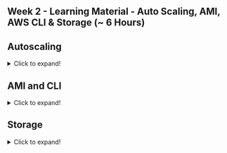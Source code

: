 ## Week 2 - Learning Material - Auto Scaling, AMI, AWS CLI & Storage (~ 6 Hours)

## Autoscaling
 <details>
  <summary>Click to expand!</summary>

### Module 7a - Auto scaling principles (~10mins)
### Module 7b - Launch Templates (~30mins)
* User Data
```
#!/bin/bash
apt update -y
apt install apache2 -y
service apache2 start
IP_ADDR=${curl http://169.254.169.254/latest/meta-data/public-ipv4}
echo "Auto scale instance "$IP_ADDR > /var/www/html/index.htm
echo "ok" > /var/www/html/health.htm
```

### Module 7c - Auto scaling group Part1 (~20mins)
### Module 7d - Auto scaling group Part2 (~20mins)
### Module 7e - Auto scaling group Part3 (~30mins)
### Module 7f - Self healing (~5mins)
### Module 7g - Cleanup
### Module 7h - Auto Scaling [Old UI] (~1hr)

</details>
</details>

## AMI and CLI
<details>
  <summary>Click to expand!</summary>

### Module 8 - Amazon Machine Image or AMI (~15mins)
### Module 9 - AWS Command Line Interface (~40mins)
</details>

## Storage
<details>
  <summary>Click to expand!</summary>

### Module 10 - Forms of Storage on Cloud(~15mins)
* **Instance Storage** - Native storage internal to **EC2**
* **Block Storage** aka **EBS** 
* **File System** 
* **Object Based Storage**
### Module 11 - Elastic Block Storage - EBS(~30mins)
* One to one mapping to EC2
* Same AZ as EC2 machine 
* Fixed size

![image](https://user-images.githubusercontent.com/4485129/114986596-cff0d900-9eb1-11eb-9973-a17663d0408f.png)

```
PS D:\Cloud\Projects\Project1> aws ebs start-snapshot --volume-size 100000

An error occurred (ValidationException) when calling the StartSnapshot operation: Invalid volume size: 100000
PS D:\Cloud\Projects\Project1> aws ebs start-snapshot --volume-size 10    
{
    "SnapshotId": "snap-049409d3d1e98658a",
    "OwnerId": "689161371202",
    "Status": "pending",
    "StartTime": "2021-04-16T13:23:02.442000+05:30",
    "VolumeSize": 10,
    "BlockSize": 524288
}

PS D:\Cloud\Projects\Project1>                                            
```
![image](https://user-images.githubusercontent.com/4485129/114991547-522fcc00-9eb7-11eb-80e5-0aa0f148ff07.png)


### Module 12 - Elastic File System(~15mins)
* One to many mapping with EC2
* Elastic Size i.e. expanding
* Can be Mounted on multiple EC2 machines in read write mode. 
### Module 13 - Object Storage - Simple Storage Service(~1hr15mins)
Drop file to S3, API available to access files stored on S3 

* Object Based Storage 
* Object Life Cycle
* Versionining
* Bucket Creation, Access, Policies
* Cross Region Replication
* S3 Events

![image](https://user-images.githubusercontent.com/4485129/114984841-c0709080-9eaf-11eb-93fe-e2a2b280bbea.png)

### S3 Reference
<details>
 
[DIY _ Mounting S3 on local filesystem using S3FS-FUSE .pdf](https://github.com/risarora/Greatlake-ccp/files/6279920/DIY._.Mounting.S3.on.local.filesystem.using.S3FS-FUSE.pdf)

#### S3 Transition options

<details>
You can add rules in an S3 Lifecycle configuration to tell Amazon S3 to transition objects to another Amazon S3 storage class. For example:

When you know that objects are infrequently accessed, you might transition them to the S3 Standard-IA storage class.

You might want to archive objects that you don't need to access in real time to the S3 Glacier storage class.

In an S3 Lifecycle configuration, you can define rules to transition objects from one storage class to another to save on storage costs. When you don't know the access patterns of your objects, or your access patterns are changing over time, you can transition the objects to the S3 Intelligent-Tiering storage class for automatic cost savings.

</details>

#### Mounting S3 on local filesystem
<details>
Any application interacting with the mounted drive doesn’t have to worry about transfer protocols, security mechanisms, or Amazon S3-specific API calls. In some cases, mounting Amazon S3 as drive on an application server can make creating a distributed file store extremely easy.

For example, when creating a photo upload application, you can have it store data on a fixed path in a file system and when deploying you can mount an Amazon S3 bucket on that fixed path. This way, the application will write all files in the bucket without you having to worry about Amazon S3 integration at the application level. Another major advantage is to enable legacy applications to scale in the cloud since there are no source code changes required to use an Amazon S3 bucket as storage backend: the application can be configured to use a local path where the Amazon S3 bucket is mounted. This technique is also very helpful when you want to collect logs from various servers in a central location for archiving.

S3FS-FUSE: This is a free, open-source FUSE plugin and an easy-to-use utility which supports major Linux distributions & MacOS. S3FS also takes care of caching files locally to improve performance. This plugin simply shows the Amazon S3 bucket as a drive on your system.

Read more here https://github.com/s3fs-fuse/s3fs-fuse

Important - Generally S3 cannot offer the same performance or semantics as a local file system.

This is for additional reference only.

 </details>
</details>

